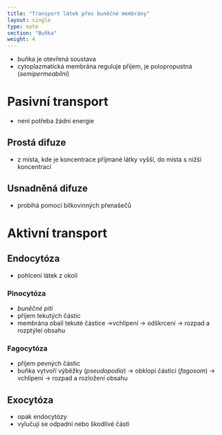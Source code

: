 ```yaml
---
title: "Transport látek přes buněčné membrány"
layout: single
type: note
section: "Buňka"
weight: 4
---
```

- buňka je otevřená soustava
- cytoplazmatická membrána reguluje příjem, je polopropustná (_semipermeabilní_)
# Pasivní transport
- není potřeba žádní energie
## Prostá difuze
- z místa, kde je koncentrace příjmané látky vyšší, do místa s nižší koncentrací
## Usnadněná difuze
- probíhá pomocí bílkovinných přenašečů
# Aktivní transport
## Endocytóza
- pohlcení látek z okolí
### Pinocytóza
- _buněčné pití_
- příjem tekutých částic
- membrána obalí tekuté částice ->vchlípení -> odškrcení -> rozpad a rozptýleí obsahu
### Fagocytóza
- příjem pevných částic
- buňka vytvoří výběžky (_pseudopodia_) -> obklopí částici (_fagosom_) -> vchlípení -> rozpad a rozložení obsahu
## Exocytóza
- opak endocytózy
- vylučují se odpadní nebo škodlivé části